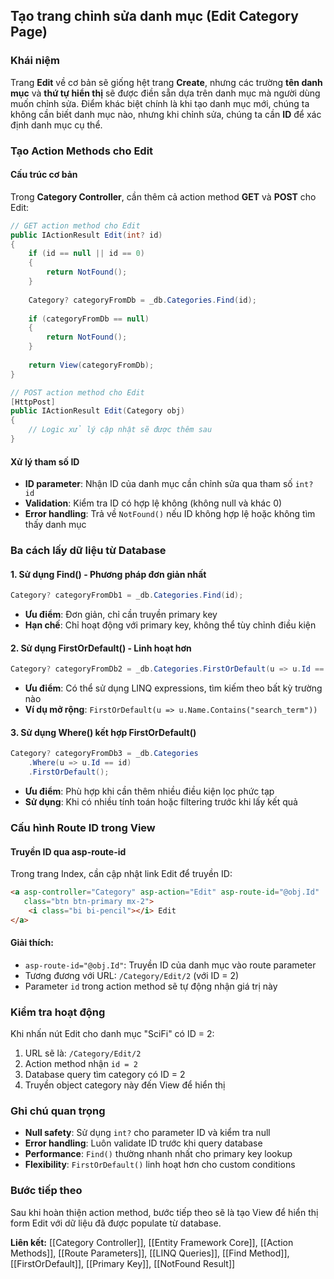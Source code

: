 ## Tạo trang chỉnh sửa danh mục (Edit Category Page)

### Khái niệm

Trang **Edit** về cơ bản sẽ giống hệt trang **Create**, nhưng các trường **tên danh mục** và **thứ tự hiển thị** sẽ được điền sẵn dựa trên danh mục mà người dùng muốn chỉnh sửa. Điểm khác biệt chính là khi tạo danh mục mới, chúng ta không cần biết danh mục nào, nhưng khi chỉnh sửa, chúng ta cần **ID** để xác định danh mục cụ thể.

### Tạo Action Methods cho Edit

#### Cấu trúc cơ bản

Trong **Category Controller**, cần thêm cả action method **GET** và **POST** cho Edit:

```csharp
// GET action method cho Edit
public IActionResult Edit(int? id)
{
    if (id == null || id == 0)
    {
        return NotFound();
    }
    
    Category? categoryFromDb = _db.Categories.Find(id);
    
    if (categoryFromDb == null)
    {
        return NotFound();
    }
    
    return View(categoryFromDb);
}

// POST action method cho Edit
[HttpPost]
public IActionResult Edit(Category obj)
{
    // Logic xử lý cập nhật sẽ được thêm sau
}
```


#### Xử lý tham số ID

- **ID parameter**: Nhận ID của danh mục cần chỉnh sửa qua tham số `int? id`
- **Validation**: Kiểm tra ID có hợp lệ không (không null và khác 0)
- **Error handling**: Trả về `NotFound()` nếu ID không hợp lệ hoặc không tìm thấy danh mục


### Ba cách lấy dữ liệu từ Database

#### 1. Sử dụng Find() - Phương pháp đơn giản nhất

```csharp
Category? categoryFromDb1 = _db.Categories.Find(id);
```

- **Ưu điểm**: Đơn giản, chỉ cần truyền primary key
- **Hạn chế**: Chỉ hoạt động với primary key, không thể tùy chỉnh điều kiện


#### 2. Sử dụng FirstOrDefault() - Linh hoạt hơn

```csharp
Category? categoryFromDb2 = _db.Categories.FirstOrDefault(u => u.Id == id);
```

- **Ưu điểm**: Có thể sử dụng LINQ expressions, tìm kiếm theo bất kỳ trường nào
- **Ví dụ mở rộng**: `FirstOrDefault(u => u.Name.Contains("search_term"))`


#### 3. Sử dụng Where() kết hợp FirstOrDefault()

```csharp
Category? categoryFromDb3 = _db.Categories
    .Where(u => u.Id == id)
    .FirstOrDefault();
```

- **Ưu điểm**: Phù hợp khi cần thêm nhiều điều kiện lọc phức tạp
- **Sử dụng**: Khi có nhiều tính toán hoặc filtering trước khi lấy kết quả


### Cấu hình Route ID trong View

#### Truyền ID qua asp-route-id

Trong trang Index, cần cập nhật link Edit để truyền ID:

```html
<a asp-controller="Category" asp-action="Edit" asp-route-id="@obj.Id"
   class="btn btn-primary mx-2">
    <i class="bi bi-pencil"></i> Edit
</a>
```


#### Giải thích:

- `asp-route-id="@obj.Id"`: Truyền ID của danh mục vào route parameter
- Tương đương với URL: `/Category/Edit/2` (với ID = 2)
- Parameter `id` trong action method sẽ tự động nhận giá trị này


### Kiểm tra hoạt động

Khi nhấn nút Edit cho danh mục "SciFi" có ID = 2:

1. URL sẽ là: `/Category/Edit/2`
2. Action method nhận `id = 2`
3. Database query tìm category có ID = 2
4. Truyền object category này đến View để hiển thị

### Ghi chú quan trọng

- **Null safety**: Sử dụng `int?` cho parameter ID và kiểm tra null
- **Error handling**: Luôn validate ID trước khi query database
- **Performance**: `Find()` thường nhanh nhất cho primary key lookup
- **Flexibility**: `FirstOrDefault()` linh hoạt hơn cho custom conditions


### Bước tiếp theo

Sau khi hoàn thiện action method, bước tiếp theo sẽ là tạo View để hiển thị form Edit với dữ liệu đã được populate từ database.

**Liên kết:** [[Category Controller]], [[Entity Framework Core]], [[Action Methods]], [[Route Parameters]], [[LINQ Queries]], [[Find Method]], [[FirstOrDefault]], [[Primary Key]], [[NotFound Result]]

